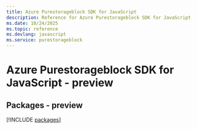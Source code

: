 ```yaml
---
title: Azure Purestorageblock SDK for JavaScript
description: Reference for Azure Purestorageblock SDK for JavaScript
ms.date: 10/24/2025
ms.topic: reference
ms.devlang: javascript
ms.service: purestorageblock
---
```

# Azure Purestorageblock SDK for JavaScript - preview
## Packages - preview
[!INCLUDE [packages](purestorageblock-index.md)]